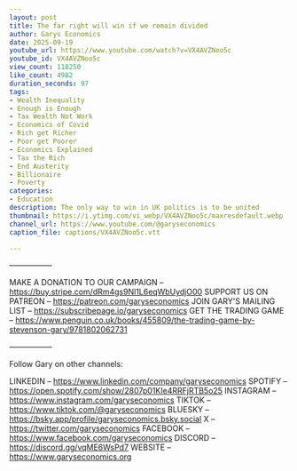 ```yaml
---
layout: post
title: The far right will win if we remain divided
author: Garys Economics
date: 2025-09-19
youtube_url: https://www.youtube.com/watch?v=VX4AVZNoo5c
youtube_id: VX4AVZNoo5c
view_count: 118250
like_count: 4982
duration_seconds: 97
tags:
- Wealth Inequality
- Enough is Enough
- Tax Wealth Not Work
- Economics of Covid
- Rich get Richer
- Poor get Poorer
- Economics Explained
- Tax the Rich
- End Austerity
- Billionaire
- Poverty
categories:
- Education
description: The only way to win in UK politics is to be united
thumbnail: https://i.ytimg.com/vi_webp/VX4AVZNoo5c/maxresdefault.webp
channel_url: https://www.youtube.com/@garyseconomics
caption_file: captions/VX4AVZNoo5c.vtt

---
```


–––––––––––

MAKE A DONATION TO OUR CAMPAIGN – https://buy.stripe.com/dRm4gs9Nl1L6eqWbUydjO00
SUPPORT US ON PATREON – https://patreon.com/garyseconomics
JOIN GARY'S MAILING LIST – https://subscribepage.io/garyseconomics
GET THE TRADING GAME – https://www.penguin.co.uk/books/455809/the-trading-game-by-stevenson-gary/9781802062731 

–––––––––––

Follow Gary on other channels:

LINKEDIN – https://www.linkedin.com/company/garyseconomics
SPOTIFY – https://open.spotify.com/show/2807p01KIe4RRFjRTB5o25
INSTAGRAM – https://www.instagram.com/garyseconomics
TIKTOK – https://www.tiktok.com/@garyseconomics
BLUESKY – https://bsky.app/profile/garyseconomics.bsky.social
X – https://twitter.com/garyseconomics
FACEBOOK – https://www.facebook.com/garyseconomics
DISCORD – https://discord.gg/vqME6WsPd7
WEBSITE – https://www.garyseconomics.org
